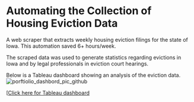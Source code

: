# Automating the Collection of Housing Eviction Data
A web scraper that extracts weekly housing eviction filings for the state of Iowa. This automation saved 6+ hours/week.

The scraped data was used to generate statistics regarding evictions in Iowa and by legal professionals in eviction court hearings.

Below is a Tableau dashboard showing an analysis of the eviction data.
![porftiolio_dashbord_pic_github](https://github.com/user-attachments/assets/30583ef1-1f66-46c6-a475-b5beca0bed3b)


[[Click here for Tableau dashboard](https://public.tableau.com/app/profile/zach.girazian/viz/evictions_17369551510970/evictions_Iowa)
